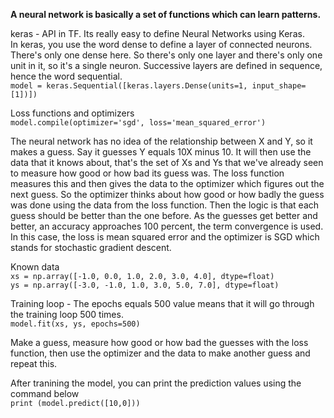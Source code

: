 **A neural network is basically a set of functions which can learn patterns.**

keras - API in TF. Its really easy to define Neural Networks using Keras.\
In keras, you use the word dense to define a layer of connected neurons. There's only one dense here. So there's only one layer and there's only one unit in it, so it's a single neuron. Successive layers are defined in sequence, hence the word sequential.\
`model = keras.Sequential([keras.layers.Dense(units=1, input_shape=[1])])`

Loss functions and optimizers\
`model.compile(optimizer='sgd', loss='mean_squared_error')`

The neural network has no idea of the relationship between X and Y, so it makes a guess. Say it guesses Y equals 10X minus 10. It will then use the data that it knows about, that's the set of Xs and Ys that we've already seen to measure how good or how bad its guess was. The loss function measures this and then gives the data to the optimizer which figures out the next guess. So the optimizer thinks about how good or how badly the guess was done using the data from the loss function. Then the logic is that each guess should be better than the one before. As the guesses get better and better, an accuracy approaches 100 percent, the term convergence is used. In this case, the loss is mean squared error and the optimizer is SGD which stands for stochastic gradient descent. 

Known data\
`xs = np.array([-1.0, 0.0, 1.0, 2.0, 3.0, 4.0], dtype=float)`\
`ys = np.array([-3.0, -1.0, 1.0, 3.0, 5.0, 7.0], dtype=float)`

Training loop -  The epochs equals 500 value means that it will go through the training loop 500 times.\
`model.fit(xs, ys, epochs=500)`

Make a guess, measure how good or how bad the guesses with the loss function, then use the optimizer and the data to make another guess and repeat this.

After tranining the model, you can print the prediction values using the command below\
`print (model.predict([10,0]))`
